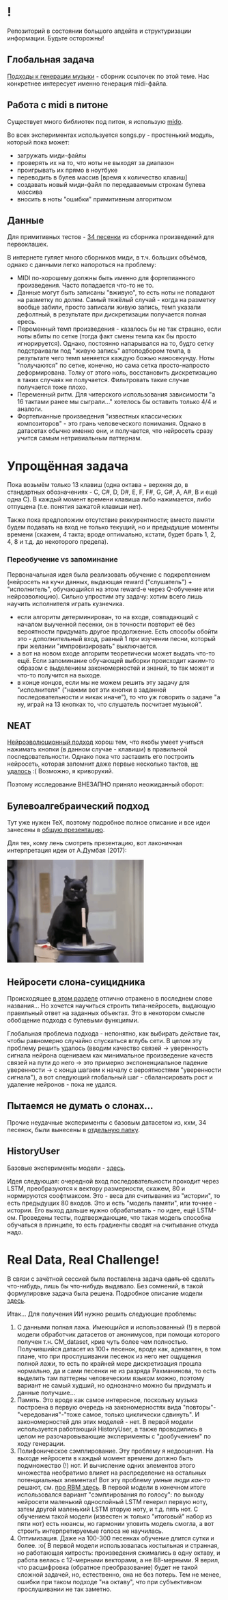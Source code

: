 # !
Репозиторий в состоянии большого апдейта и структуризации информации. Будьте осторожны!

## Глобальная задача

[Подходы к генерации музыки](https://github.com/FortsAndMills/MusicGeneration/tree/master/%D0%9F%D0%BE%D0%B4%D1%85%D0%BE%D0%B4%D1%8B%20%D0%BA%20%D0%B3%D0%B5%D0%BD%D0%B5%D1%80%D0%B0%D1%86%D0%B8%D0%B8%20%D0%BC%D1%83%D0%B7%D1%8B%D0%BA%D0%B8) - сборник ссылочек по этой теме. Нас конкретнее интересует именно генерация midi-файла.

## Работа с midi в питоне
Существует много библиотек под питон, я использую [mido](https://mido.readthedocs.io/en/latest/).

Во всех экспериментах используется songs.py - простенький модуль, который пока может:
* загружать миди-файлы
* проверять их на то, что ноты не выходят за диапазон
* проигрывать их прямо в ноутбуке
* переводить в булев массив [время x количество клавиш]
* создавать новый миди-файл по передаваемым строкам булева массива
* вносить в ноты "ошибки" примитивным алгоритмом

## Данные

Для примитивных тестов - [34 песенки](https://github.com/FortsAndMills/MusicGeneration/tree/master/basic%20midi) из сборника произведений для первоклашек.

В интернете гуляет много сборников миди, в т.ч. больших объёмов, однако с данными легко напороться на проблему:
* MIDI по-хорошему должны быть именно для фортепианного произведения. Часто попадается что-то не то.
* Данные могут быть записаны "вживую", то есть ноты не попадают на разметку по долям. Самый тяжёлый случай - когда на разметку вообще забили, просто записали живую запись, темп указали дефолтный, в результате при дискретизации получается полная ересь.
* Переменный темп произведения - казалось бы не так страшно, если ноты вбиты по сетке (тогда факт смены темпа как бы просто игнорируется). Однако, постоянно напарывался на то, будто сетку подстраивали под "живую запись" автоподбором темпа, в результате чего темп меняется каждую божью наносекунду. Ноты "получаются" по сетке, конечно, но сама сетка просто-напросто деформирована. Толку от этого ноль, восстановить дискретизацию в таких случаях не получается. Фильтровать такие случае получается тоже плохо.
* Переменный ритм. Для читерского использования зависимости "а 16 тактами ранее мы сыграли..." хотелось бы оставить только 4/4 и аналоги.
* Фортепианные произведения "известных классических композиторов" - это грань человеческого понимания. Однако в датасетах обычно именно они, и получается, что нейросеть сразу учится самым нетривиальным паттернам.  

# Упрощённая задача

Пока возьмём только 13 клавиш (одна октава + верхняя до, в стандартных обозначениях - C, C#, D, D#, E, F, F#, G, G#, A, A#, B и ещё одна C). В каждый момент времени клавиша либо нажимается, либо отпущена (т.е. понятия зажатой клавиши нет).

Также пока предположим отсутствие реккурентности; вместо памяти будем подавать на вход не только текущий, но и предыдущие моменты времени (скажем, 4 такта; вроде оптимально, кстати, будет брать 1, 2, 4, 8 и т.д. до некоторого предела).

### Переобучение vs запоминание

Первоначальная идея была реализовать обучение с подкреплением (нейросеть на кучи данных, выдающая reward ("слушатель") + "исполнитель", обучающийся на этом reward-е через Q-обучение или нейроэволюцию). Сильно упростим эту задачу: хотим всего лишь научить исполнителя играть кузнечика.

- если алгоритм детерминирован, то на входе, совпадающий с началом выученной песенки, он в точности повторит её без вероятности придумать другое продолжение. Есть способы обойти это - дополнительный вход, равный 1 при изучении песни, который при желании "импровизировать" выключается.
- а вот на новом входе алгоритм теоретически может выдать что-то ещё. Если запоминание обучающей выборки происходит каким-то образом с выделением закономерностей и знаний, то так может и что-то получится на выходе.
- в конце концов, если мы не можем решить эту задачу для "исполнителя" ("нажми вот эти кнопки в заданной последовательности и никак иначе"), то что уж говорить о задаче "а ну, играй на 13 кнопках то, что слушатель посчитает музыкой".

## NEAT

[Нейроэволюционный подход](https://github.com/FortsAndMills/MusicGeneration/tree/master/%D0%9D%D0%B5%D0%B9%D1%80%D0%BE%D1%8D%D0%B2%D0%BE%D0%BB%D1%8E%D1%86%D0%B8%D1%8F) хорош тем, что якобы умеет учиться нажимать кнопки (в данном случае - клавиши) в правильной последовательности. Однако пока что заставить его построить нейросеть, которая запомнит даже первые несколько тактов, [не удалось](https://github.com/FortsAndMills/MusicGeneration/tree/master/%D0%9D%D0%B5%D0%B9%D1%80%D0%BE%D1%8D%D0%B2%D0%BE%D0%BB%D1%8E%D1%86%D0%B8%D1%8F#ЭКСПЕРИМЕНТЫ) :( Возможно, я криворукий. 

Поэтому исследование ВНЕЗАПНО приняло неожиданный оборот:

## Булевоалгебраический подход

Тут уже нужен TeX, поэтому подробное полное описание и все идеи занесены в [общую презентацию](https://github.com/FortsAndMills/MusicGeneration/blob/master/Discon/%D0%A1%D0%BE%D0%B1%D1%80%D0%B0%D0%BD%D0%B8%D0%B5%20%D1%81%D0%BE%D1%87%D0%B8%D0%BD%D0%B5%D0%BD%D0%B8%D0%B9...%20%D0%B3%D0%BC%2C%20%D0%B1%D1%83%D0%BB%D0%B5%D0%B2%D1%8B%D1%85.pdf).

Для тех, кому лень смотреть презентацию, вот лаконичная интерпретация идеи от А.Думбая (2017):

![alt text](https://github.com/FortsAndMills/MusicGeneration/blob/master/Discon/Opinion.gif)

## Нейросети слона-суицидника

Происходящее [в этом разделе](https://github.com/FortsAndMills/MusicGeneration/tree/master/Elephant%20Neural%20Nets) отлично отражено в последнем слове названия... Но хочется научиться строить типа-нейросеть, выдающую правильный ответ на заданных объектах. Это в некотором смысле обобщение подхода с булевыми функциями.

Глобальная проблема подхода - непонятно, как выбирать действие так, чтобы равномерно случайно спускаться вглубь сети. В целом эту проблему решить удалось (вводим качество связей -> уверенность сигнала нейрона оцениваем как минимальное произведение качеств связей на пути до него -> это примерно экспоненциальное падение уверенности -> с конца шагаем к началу с вероятностями "уверенности сигнала"), а вот следующий глобальный шаг - сбалансировать рост и удаление нейронов - пока не удался.

## Пытаемся не думать о слонах...

Прочие неудачные эксперименты с базовым датасетом из, кхм, 34 песенок, были вынесены в [отдельную папку](https://github.com/FortsAndMills/MusicGeneration/tree/master/%D0%9F%D0%BE%D0%B4%D1%85%D0%BE%D0%B4%D1%8B%20%D0%BA%20%D0%B3%D0%B5%D0%BD%D0%B5%D1%80%D0%B0%D1%86%D0%B8%D0%B8%20%D0%BC%D1%83%D0%B7%D1%8B%D0%BA%D0%B8).

## HistoryUser
Базовые эксперименты модели - [здесь](https://github.com/FortsAndMills/MusicGeneration/tree/master/HistoryUser%20basic%20tests).

Идея следующая: очередной вход последовательности проходит через LSTM, преобразуются к вектору размерности, скажем, 80 и нормируются соофтмаксом. Это - веса для считывания из "истории", то есть предыдущих 80 входов. Это и есть "модель памяти", или точнее - истории. Его выход дальше нужно обрабатывать - по идее, ещё LSTM-ом. Проведены тесты, подтверждающие, что такая модель способна обучаться в принципе, то есть градиенты сводят на считывание откуда надо.

# Real Data, Real Challenge!

В связи с зачётной сессией была поставлена задача ~~сдать её~~ сделать что-нибудь, лишь бы что-нибудь выдавало. Без сомнений, в такой формулировке задача была решена. Подробное описание модели [здесь](https://github.com/FortsAndMills/MusicGeneration/tree/master/RealData%20First%20Model).

Итак...
Для получения ИИ нужно решить следующие проблемы:
1) С данными полная лажа. Имеющийся и использованный (!) в первой модели обработчик датасетов от анонимусов, при помощи которого получен т.н. CM_dataset, крив чуть более чем полностью. Получившийся датасет из 100+ песенок, вроде как, адекватен, в том плане, что при прослушивании песенок из него нет ощущения полной лажи, то есть по крайней мере дискретизация прошла нормально, да и сами песенки не из разряда Рахманинова, то есть выделить там паттерны человеческим языком можно, поэтому вариант не самый худший, но однозначно можно бы придумать и данные получшие...
2) Память. Это вроде как самое интересное, поскольку музыка построена в первую очередь на закономерностях вида "повторы"-"чередования"-"тоже самое, только циклически сдвинуть". И закономерностей для этих моделей - нет. В первой модели используется работающий HistoryUser, а также проводились в целом не разочаровывающие эксперименты с "дообучением" по ходу генерации.
3) Полифоническое сэмплирование. Эту проблему я недооценил. На выходе нейросети в каждый момент времени должно быть подмножество (!) нот. И вычисление одних элементов этого множества необратимо влияет на распределение на остальных потенциальных элементах! Вот эту проблему умные люди *как-то* решают, см. [про RBM здесь](https://github.com/FortsAndMills/MusicGeneration/blob/master/%D0%9F%D0%BE%D0%B4%D1%85%D0%BE%D0%B4%D1%8B%20%D0%BA%20%D0%B3%D0%B5%D0%BD%D0%B5%D1%80%D0%B0%D1%86%D0%B8%D0%B8%20%D0%BC%D1%83%D0%B7%D1%8B%D0%BA%D0%B8/Readme.md#rbm-%D0%9A%D0%B0%D0%BA%D0%BE%D0%B9-%D0%B5%D1%89%D1%91-rbm). В первой модели в конечном итоге использовался вариант "сэмплирования по голосу": по выходу нейросети маленький однослойный LSTM генерил первую ноту, затем другой маленький LSTM вторую ноту, и т.д. пять нот. С обучением такой модели (известен ж только "итоговый" набор из пяти нот) есть нюансы, но гармонии уловить модель смогла, а вот строить интерпретируемые голоса не научилась. 
4) Оптимизация. Даже на 100-300 песенках обучение длится сутки и более. :о( В первой модели использовалась костыльная и странная, но работающая хитрость: произведения сжимались в одну октаву, и работа велась с 12-мерными векторами, а не 88-мерными. Я верил, что расшифровка (обратное преобразование) будет не такой сложной задачей, но, естественно, она не без потерь. Тем не менее, ошибки при таком подходе "на октаву", что при субъективном прослушивании не так заметно.




